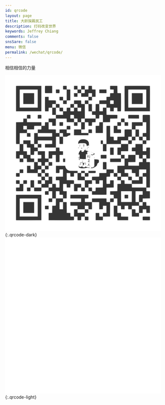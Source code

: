 ```yaml
---
id: qrcode
layout: page
title: 大龄挨踢民工
description: 打码改变世界
keywords: Jeffrey Chiang
comments: false
snsSare: false
menu: 微信
permalink: /wechat/qrcode/
---
```


相信相信的力量

![wechat](/assets/images/qrcode-dark.svg){:.qrcode-dark}
![wechat](/assets/images/qrcode-light.svg){:.qrcode-light}
